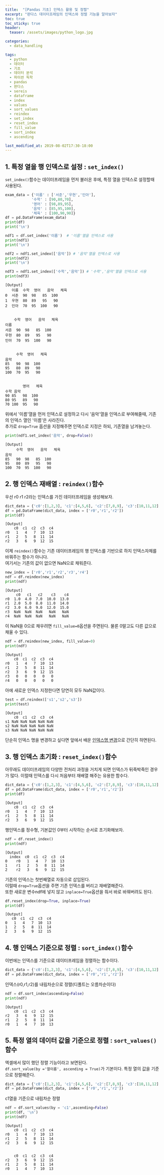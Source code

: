 ```yaml
---
title:  "[Pandas 기초] 인덱스 활용 및 정렬"
excerpt: "판다스 데이터프레임의 인덱스와 정렬 기능을 알아보자"
toc: true
toc_sticky: true
header:
  teaser: /assets/images/python_logo.jpg

categories:
  - data_handling

tags:
  - python
  - 데이터
  - 기초
  - 데이터 분석
  - 파이썬 독학
  - pandas
  - 판다스
  - sereis
  - dataframe
  - index
  - values
  - sort_values
  - reindex
  - set_index
  - reset_index
  - fill_value
  - sort_index
  - ascending

last_modified_at: 2019-08-02T17:30-18:00
---
```


## 1. 특정 열을 행 인덱스로 설정 : `set_index()`  

`set_index()`함수는 데이터프레임을 먼저 불러온 후에, 특정 열을 인덱스로 설정할때 사용된다.  

```python
exam_data = {'이름' : ['서준','우현','인아'],
            '수학' : [90,80,70],
            '영어' : [98,89,95],
            '음악' : [85,95,100],
            '체육' : [100,90,90]}
df = pd.DataFrame(exam_data)
print(df)
print('\n')

ndf1 = df.set_index('이름')  # '이름'열을 인덱스로 사용
print(ndf1)
print('\n')

ndf2 = ndf1.set_index(['음악']) # '음악'열을 인덱스로 사용
print(ndf2)
print('\n')

ndf3 = ndf1.set_index(['수학','음악']) # '수학','음악'열을 인덱스로 사용
print(ndf3)
```

	[Output]
       이름  수학  영어   음악   체육
    0  서준  90  98   85  100
    1  우현  80  89   95   90
    2  인아  70  95  100   90
    
    
        수학  영어   음악   체육
    이름                  
    서준  90  98   85  100
    우현  80  89   95   90
    인아  70  95  100   90
    
    
         수학  영어   체육
    음악              
    85   90  98  100
    95   80  89   90
    100  70  95   90
    
    
            영어   체육
    수학 음악          
    90 85   98  100
    80 95   89   90
    70 100  95   90
    

위에서 '이름'열을 먼저 인덱스로 설정하고 다시 '음악'열을 인덱스로 부여해줄때, 기존의 인덱스 열인 '이름'은 사라진다.  
추가로  `drop=True` 옵션을 지정해주면 인덱스로 지정은 하되, 기존열을 남겨놓는다.  

```python
print(ndf1.set_index('음악', drop=False))
```

	[Output]
         수학  영어   음악   체육
    음악                   
    85   90  98   85  100
    95   80  89   95   90
    100  70  95  100   90

## 2. 행 인덱스 재배열 : `reindex()`함수  

우선 r0 r1 r2라는 인덱스를 가진 데이터프레임을 생성해보자.  

```python
dict_data = {'c0':[1,2,3], 'c1':[4,5,6], 'c2':[7,8,9], 'c3':[10,11,12], 'c4':[13,14,15]}
df = pd.DataFrame(dict_data, index = ['r0','r1','r2'])
print(df)
```
	[Output]
        c0  c1  c2  c3  c4
    r0   1   4   7  10  13
    r1   2   5   8  11  14
    r2   3   6   9  12  15


이제 `reindex()`함수는 기존 데이터프레임의 행 인덱스를 기반으로 하지 인덱스자체를 바꿔주는 함수가 아니다.  
여기서는 기존의 값이 없으면 NaN으로 채워준다.  

```python
new_index = ['r0','r1','r2','r3','r4']
ndf = df.reindex(new_index)
print(ndf)
```
	[Output]
         c0   c1   c2    c3    c4
    r0  1.0  4.0  7.0  10.0  13.0
    r1  2.0  5.0  8.0  11.0  14.0
    r2  3.0  6.0  9.0  12.0  15.0
    r3  NaN  NaN  NaN   NaN   NaN
    r4  NaN  NaN  NaN   NaN   NaN

이 NaN을 0으로 채우려면 `fill_value=0`옵션을 주면된다. 물론 0말고도 다른 값으로 채울 수 있다.  

```python
ndf = df.reindex(new_index, fill_value=0)
print(ndf)
```
    [Output]
        c0  c1  c2  c3  c4
    r0   1   4   7  10  13
    r1   2   5   8  11  14
    r2   3   6   9  12  15
    r3   0   0   0   0   0
    r4   0   0   0   0   0
    


아에 새로운 인덱스 지정한다면 당연히 모두 NaN값이다.  
```python
test = df.reindex(['s1','s2','s3'])
print(test)
```
	[Output]
        c0  c1  c2  c3  c4
    s1 NaN NaN NaN NaN NaN
    s2 NaN NaN NaN NaN NaN
    s3 NaN NaN NaN NaN NaN	

단순히 인덱스 명을 변경하고 싶다면 앞에서 배운 [인덱스명 변경](https://yganalyst.github.io/data_handling/Pd_1/#2-3-%ED%96%89%EC%97%B4-%EC%9D%B4%EB%A6%84-%EB%B3%80%EA%B2%BD--%EA%B8%B0%EB%B3%B8)으로 간단히 하면된다.  



## 3. 행 인덱스 초기화 : `reset_index()`함수  

아무래도 데이터프레임의 다양한 전처리 과정을 거치게 되면 인덱스가 뒤죽박죽인 경우가 많다. 이럴때 인덱스를 다시 처음부터 재배열 해주는 유용한 함수다.  

```python
dict_data = {'c0':[1,2,3], 'c1':[4,5,6], 'c2':[7,8,9], 'c3':[10,11,12], 'c4':[13,14,15]}
df = pd.DataFrame(dict_data, index = ['r0','r1','r2'])
print(df)
```
	[Output]
        c0  c1  c2  c3  c4
    r0   1   4   7  10  13
    r1   2   5   8  11  14
    r2   3   6   9  12  15


행인덱스를 정수형, 기본값인 0부터 시작하는 순서로 초기화해보자.  

```python
ndf = df.reset_index()
print(ndf)
```
    [Output]
      index  c0  c1  c2  c3  c4
    0    r0   1   4   7  10  13
    1    r1   2   5   8  11  14
    2    r2   3   6   9  12  15
    
기존의 인덱스는 첫번째열로 자동으로 삽입된다.  
이럴때 `drop=True`옵션을 주면 기존 인덱스를 버리고 재배열해준다.  
또한 새로운 변수ndf에 넣지 않고 `inplace=True`옵션을 줘서 바로 바꿔버려도 된다. 


```python
df.reset_index(drop=True, inplace=True)
print(df)
```
	[Output]
       c0  c1  c2  c3  c4
    0   1   4   7  10  13
    1   2   5   8  11  14
    2   3   6   9  12  15


## 4. 행 인덱스 기준으로 정렬 : `sort_index()`함수  

이번에는 인덱스를 기준으로 데이터프레임을 정렬하는 함수이다.  

```python
dict_data = {'c0':[1,2,3], 'c1':[4,5,6], 'c2':[7,8,9], 'c3':[10,11,12], 'c4':[13,14,15]}
df = pd.DataFrame(dict_data, index = ['r0','r1','r2'])
```

인덱스(r0,r1,r2)를 내림차순으로 정렬(디폴트는 오름차순이다)  

```python
ndf = df.sort_index(ascending=False)
print(ndf)
```
    [Output]
        c0  c1  c2  c3  c4
    r2   3   6   9  12  15
    r1   2   5   8  11  14
    r0   1   4   7  10  13
    

## 5.  특정 열의 데이터 값을 기준으로 정렬 : `sort_values()`함수  

엑셀에서 많이 했던 정렬 기능이라고 보면된다.  
`df.sort_value(by ='열이름', ascending = True)`가 기본이다. 특정 열의 값을 기준으로 정렬해준다.  

```python
dict_data = {'c0':[1,2,3], 'c1':[4,5,6], 'c2':[7,8,9], 'c3':[10,11,12], 'c4':[13,14,15]}
df = pd.DataFrame(dict_data, index = ['r0','r1','r2'])
```

c1열을 기준으로 내림차순 정렬  
```python
ndf = df.sort_values(by = 'c1',ascending=False)
print(df, '\n')
print(ndf)
```
	[Output]
        c0  c1  c2  c3  c4
    r0   1   4   7  10  13
    r1   2   5   8  11  14
    r2   3   6   9  12  15
    
    
        c0  c1  c2  c3  c4
    r2   3   6   9  12  15
    r1   2   5   8  11  14
    r0   1   4   7  10  13
    



